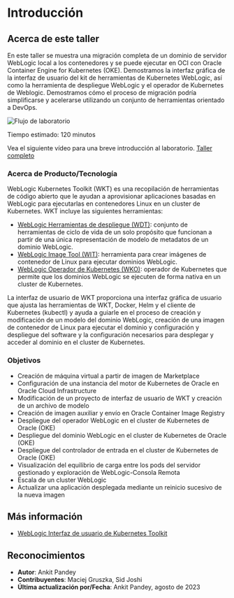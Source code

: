 # Introducción

## Acerca de este taller

En este taller se muestra una migración completa de un dominio de servidor WebLogic local a los contenedores y se puede ejecutar en OCI con Oracle Container Engine for Kubernetes (OKE). Demostramos la interfaz gráfica de la interfaz de usuario del kit de herramientas de Kubernetes WebLogic, así como la herramienta de despliegue WebLogic y el operador de Kubernetes de Weblogic. Demostramos cómo el proceso de migración podría simplificarse y acelerarse utilizando un conjunto de herramientas orientado a DevOps.

![Flujo de laboratorio](images/lab-flow.png)

Tiempo estimado: 120 minutos

Vea el siguiente vídeo para una breve introducción al laboratorio. [Taller completo](videohub:1_q1mmkimy)

### Acerca de Producto/Tecnología

WebLogic Kubernetes Toolkit (WKT) es una recopilación de herramientas de código abierto que le ayudan a aprovisionar aplicaciones basadas en WebLogic para ejecutarlas en contenedores Linux en un cluster de Kubernetes. WKT incluye las siguientes herramientas:  

*   [WebLogic Herramientas de despliegue (WDT)](https://github.com/oracle/weblogic-deploy-tooling): conjunto de herramientas de ciclo de vida de un solo propósito que funcionan a partir de una única representación de modelo de metadatos de un dominio WebLogic.
*   [WebLogic Image Tool (WIT)](https://github.com/oracle/weblogic-image-tool): herramienta para crear imágenes de contenedor de Linux para ejecutar dominios WebLogic.
*   [WebLogic Operador de Kubernetes (WKO)](https://github.com/oracle/weblogic-kubernetes-operator): operador de Kubernetes que permite que los dominios WebLogic se ejecuten de forma nativa en un cluster de Kubernetes.

La interfaz de usuario de WKT proporciona una interfaz gráfica de usuario que ajusta las herramientas de WKT, Docker, Helm y el cliente de Kubernetes (kubectl) y ayuda a guiarle en el proceso de creación y modificación de un modelo del dominio WebLogic, creación de una imagen de contenedor de Linux para ejecutar el dominio y configuración y despliegue del software y la configuración necesarios para desplegar y acceder al dominio en el cluster de Kubernetes.

### Objetivos

*   Creación de máquina virtual a partir de imagen de Marketplace
*   Configuración de una instancia del motor de Kubernetes de Oracle en Oracle Cloud Infrastructure
*   Modificación de un proyecto de interfaz de usuario de WKT y creación de un archivo de modelo
*   Creación de imagen auxiliar y envío en Oracle Container Image Registry
*   Despliegue del operador WebLogic en el cluster de Kubernetes de Oracle (OKE)
*   Despliegue del dominio WebLogic en el cluster de Kubernetes de Oracle (OKE)
*   Despliegue del controlador de entrada en el cluster de Kubernetes de Oracle (OKE)
*   Visualización del equilibrio de carga entre los pods del servidor gestionado y exploración de WebLogic-Consola Remota
*   Escala de un cluster WebLogic
*   Actualizar una aplicación desplegada mediante un reinicio sucesivo de la nueva imagen

## Más información

*   [WebLogic Interfaz de usuario de Kubernetes Toolkit](https://oracle.github.io/weblogic-toolkit-ui/)

## Reconocimientos

*   **Autor**: Ankit Pandey
*   **Contribuyentes**: Maciej Gruszka, Sid Joshi
*   **Última actualización por/Fecha**: Ankit Pandey, agosto de 2023